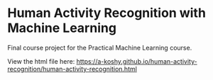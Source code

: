# Human Activity Recognition with Machine Learning

Final course project for the Practical Machine Learning course.

View the html file here: https://a-koshy.github.io/human-activity-recognition/human-activity-recognition.html
